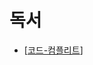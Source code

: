 # 독서

- [[코드-컴플리트]]

[//begin]: # "Autogenerated link references for markdown compatibility"
[코드-컴플리트]: 코드-컴플리트.md "코드-컴플리트"
[//end]: # "Autogenerated link references"
